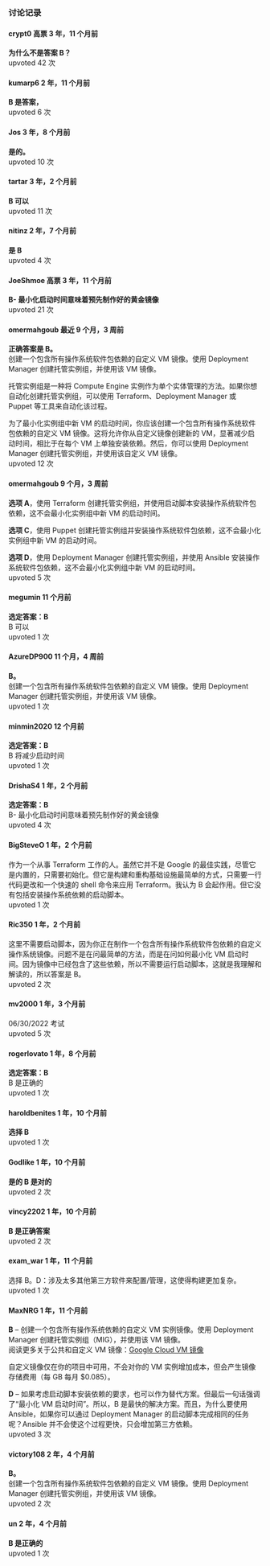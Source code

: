 ### 讨论记录

#### crypt0 高票 3 年，11 个月前
**为什么不是答案 B？**    
upvoted 42 次

#### kumarp6 2 年，11 个月前
**B 是答案，**    
upvoted 6 次

#### Jos 3 年，8 个月前
**是的。**    
upvoted 10 次

#### tartar 3 年，2 个月前
**B 可以**    
upvoted 11 次

#### nitinz 2 年，7 个月前
**是 B**    
upvoted 4 次

#### JoeShmoe 高票 3 年，11 个月前
**B- 最小化启动时间意味着预先制作好的黄金镜像**    
upvoted 21 次

#### omermahgoub 最近 9 个月，3 周前
**正确答案是 B。**    
创建一个包含所有操作系统软件包依赖的自定义 VM 镜像。使用 Deployment Manager 创建托管实例组，并使用该 VM 镜像。
  
托管实例组是一种将 Compute Engine 实例作为单个实体管理的方法。如果你想自动化创建托管实例组，可以使用 Terraform、Deployment Manager 或 Puppet 等工具来自动化该过程。
  
为了最小化实例组中新 VM 的启动时间，你应该创建一个包含所有操作系统软件包依赖的自定义 VM 镜像。这将允许你从自定义镜像创建新的 VM，显著减少启动时间，相比于在每个 VM 上单独安装依赖。然后，你可以使用 Deployment Manager 创建托管实例组，并使用该自定义 VM 镜像。    
upvoted 12 次

#### omermahgoub 9 个月，3 周前
**选项 A**，使用 Terraform 创建托管实例组，并使用启动脚本安装操作系统软件包依赖，这不会最小化实例组中新 VM 的启动时间。

**选项 C**，使用 Puppet 创建托管实例组并安装操作系统软件包依赖，这不会最小化实例组中新 VM 的启动时间。

**选项 D**，使用 Deployment Manager 创建托管实例组，并使用 Ansible 安装操作系统软件包依赖，这不会最小化实例组中新 VM 的启动时间。    
upvoted 5 次

#### megumin 11 个月前
**选定答案：B**    
B 可以    
upvoted 1 次

#### AzureDP900 11 个月，4 周前
**B。**    
创建一个包含所有操作系统软件包依赖的自定义 VM 镜像。使用 Deployment Manager 创建托管实例组，并使用该 VM 镜像。    
upvoted 1 次

#### minmin2020 12 个月前
**选定答案：B**    
B 将减少启动时间    
upvoted 1 次

#### DrishaS4 1 年，2 个月前
**选定答案：B**    
B- 最小化启动时间意味着预先制作好的黄金镜像    
upvoted 4 次

#### BigSteveO 1 年，2 个月前  
作为一个从事 Terraform 工作的人。虽然它并不是 Google 的最佳实践，尽管它是内置的，只需要初始化。但它是构建和重构基础设施最简单的方式，只需要一行代码更改和一个快速的 shell 命令来应用 Terraform。我认为 B 会起作用。但它没有包括安装操作系统依赖的启动脚本。    
upvoted 1 次

#### Ric350 1 年，2 个月前  
这里不需要启动脚本，因为你正在制作一个包含所有操作系统软件包依赖的自定义操作系统镜像。问题不是在问最简单的方法，而是在问如何最小化 VM 启动时间。因为镜像中已经包含了这些依赖，所以不需要运行启动脚本，这就是我理解和解读的，所以答案是 B。    
upvoted 2 次

#### mv2000 1 年，3 个月前  
06/30/2022 考试    
upvoted 5 次

#### rogerlovato 1 年，8 个月前
**选定答案：B**    
B 是正确的    
upvoted 1 次

#### haroldbenites 1 年，10 个月前
**选择 B**    
upvoted 1 次

#### Godlike 1 年，10 个月前
**是的 B 是对的**    
upvoted 2 次

#### vincy2202 1 年，10 个月前
**B 是正确答案**    
upvoted 2 次

#### exam_war 1 年，11 个月前  
选择 B。D：涉及太多其他第三方软件来配置/管理，这使得构建更加复杂。    
upvoted 1 次

#### MaxNRG 1 年，11 个月前
**B** – 创建一个包含所有操作系统依赖的自定义 VM 实例镜像。使用 Deployment Manager 创建托管实例组（MIG），并使用该 VM 镜像。    
阅读更多关于公共和自定义 VM 镜像：[Google Cloud VM 镜像](https://cloud.google.com/compute/docs/images)
  
自定义镜像仅在你的项目中可用，不会对你的 VM 实例增加成本，但会产生镜像存储费用（每 GB 每月 $0.085）。

**D** – 如果考虑启动脚本安装依赖的要求，也可以作为替代方案。但最后一句话强调了“最小化 VM 启动时间”。所以，B 是最快的解决方案。而且，为什么要使用 Ansible，如果你可以通过 Deployment Manager 的启动脚本完成相同的任务呢？Ansible 并不会使这个过程更快，只会增加第三方依赖。    
upvoted 3 次

#### victory108 2 年，4 个月前
**B。**    
创建一个包含所有操作系统软件包依赖的自定义 VM 镜像。使用 Deployment Manager 创建托管实例组，并使用该 VM 镜像。    
upvoted 2 次

#### un 2 年，4 个月前
**B 是正确的**    
upvoted 1 次
